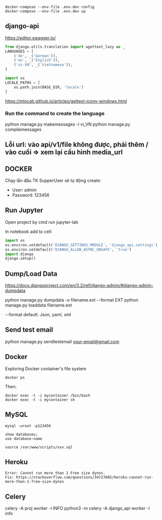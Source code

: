 ```
docker-compose --env-file .env.dev config
docker-compose --env-file .env.dev up
```

## django-api
https://editor.swagger.io/


```python
from django.utils.translation import ugettext_lazy as _
LANGUAGES = [
    ('de', _('German')),
    ('en', _('English')),
    ('vi-VN', _('Vietnamese')),
]
```

```python
import os
LOCALE_PATHS = [
    os.path.join(BASE_DIR, 'locale')
]
```
https://mlocati.github.io/articles/gettext-iconv-windows.html


### Run the command to create the language
python manage.py makemessages -l vi_VN
python manage.py compilemessages

## Lỗi url: vào api/v1/file không được, phải thêm / vào cuối => xem lại cấu hình media_url

## DOCKER
Chạy lần đầu TK SupperUser sẽ tự động create:
- User: admin
- Password: 123456


## Run Jupyter

Open project by cmd run jupyter-lab

In notebook add to cell:
```python
import os
os.environ.setdefault('DJANGO_SETTINGS_MODULE', 'django_api.settings')
os.environ.setdefault('DJANGO_ALLOW_ASYNC_UNSAFE', 'true')
import django
django.setup()
```
## Dump/Load Data
https://docs.djangoproject.com/en/3.2/ref/django-admin/#django-admin-dumpdata

python manage.py dumpdata -o filename.ext --format EXT
python manage.py loaddata filename.ext

--format default: Json, yaml, xml


## Send test email
python manage.py sendtestemail your-email@gmail.com


## Docker

Exploring Docker container's file system
```
docker ps
```
Then:
```
docker exec -t -i mycontainer /bin/bash
docker exec -t -i mycontainer sh
```

## MySQL
```
mysql -uroot -p123456

show databases;
use database-name
```
```
source /var/www/scripts/xxx.sql
```


## Heroku
```
Error: Cannot run more than 1 Free size dynos.
Fix: https://stackoverflow.com/questions/34727605/heroku-cannot-run-more-than-1-free-size-dynos
```

## Celery
celery -A proj worker -l INFO
python3 -m celery -A django_api worker -l info